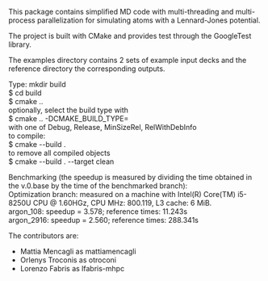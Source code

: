This package contains simplified MD code with multi-threading and multi-process 
parallelization for simulating atoms with a Lennard-Jones potential.  
  
The project is built with CMake and provides test through the GoogleTest library.  
  
The examples directory contains 2 sets of example input decks
and the reference directory the corresponding outputs.  
  
Type: mkdir build  
$ cd build  
$ cmake ..  
optionally, select the build type with  
$ cmake .. -DCMAKE_BUILD_TYPE=<type>  
with <type> one of Debug, Release, MinSizeRel, RelWithDebInfo  
to compile:  
$ cmake --build .  
to remove all compiled objects  
$ cmake --build . --target clean  
  
Benchmarking (the speedup is measured by dividing the time obtained in the v.0.base by the time of the benchmarked branch):  
Optimization branch: measured on a machine with Intel(R) Core(TM) i5-8250U CPU @ 1.60HGz, CPU MHz: 800.119, L3 cache: 6 MiB.  
argon_108:  speedup = 3.578; reference times: 11.243s  
argon_2916: speedup = 2.560; reference times: 288.341s  
  
The contributors are:  
- Mattia Mencagli as mattiamencagli  
- Orlenys Troconis as otroconi  
- Lorenzo Fabris as lfabris-mhpc  
  
